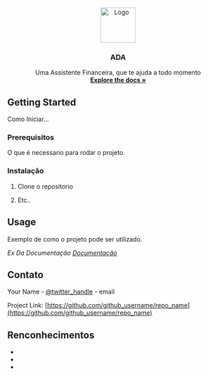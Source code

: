 <!--
*** Thanks for checking out this README Template. If you have a suggestion that would
*** make this better, please fork the repo and create a pull request or simply open
*** an issue with the tag "enhancement".
*** Thanks again! Now go create something AMAZING! :D
***
***
***
*** To avoid retyping too much info. Do a search and replace for the following:
*** github_username, repo_name, twitter_handle, email
-->





<!-- PROJECT SHIELDS -->
<!--
*** I'm using markdown "reference style" links for readability.
*** Reference links are enclosed in brackets [ ] instead of parentheses ( ).
*** See the bottom of this document for the declaration of the reference variables
*** for contributors-url, forks-url, etc. This is an optional, concise syntax you may use.
*** https://www.markdownguide.org/basic-syntax/#reference-style-links
-->




<!-- PROJECT LOGO -->
<br />
<p align="center">
  <a href="https://github.com/github_username/repo_name">
    <img src="images/logo.png" alt="Logo" width="80" height="80">
  </a>

  <h3 align="center">ADA</h3>

  <p align="center">
    Uma Assistente Financeira, que te ajuda a todo momento
    <br />
    <a href="https://github.com/github_username/repo_name"><strong>Explore the docs »</strong></a>
  </p>
</p>


<!-- GETTING STARTED -->
## Getting Started

Como Iniciar...

### Prerequisitos

O que é necessario para rodar o projeto.

### Instalação

1. Clone o repositorio

2. Etc..




<!-- USAGE EXAMPLES -->
## Usage

Exemplo de como o projeto pode ser utilizado.

_Ex Da Documentação [Documentação](https://example.com)_



<!-- ROADMAP -->





<!-- CONTACT -->
## Contato

Your Name - [@twitter_handle](https://twitter.com/twitter_handle) - email

Project Link: [https://github.com/github_username/repo_name](https://github.com/github_username/repo_name)



<!-- ACKNOWLEDGEMENTS -->
## Renconhecimentos

* []()
* []()
* []()





